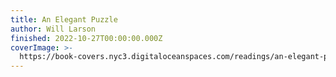```yaml
---
title: An Elegant Puzzle
author: Will Larson
finished: 2022-10-27T00:00:00.000Z
coverImage: >-
  https://book-covers.nyc3.digitaloceanspaces.com/readings/an-elegant-puzzle-01.jpg
---
```

